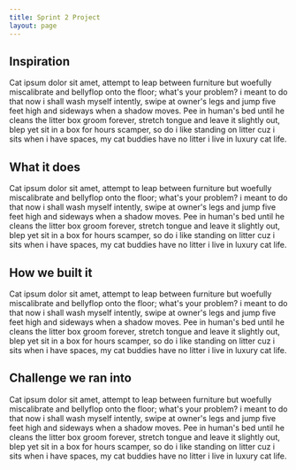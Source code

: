 ```yaml
---
title: Sprint 2 Project
layout: page
---
```


## Inspiration

Cat ipsum dolor sit amet, attempt to leap between furniture but woefully miscalibrate and bellyflop onto the floor; what's your problem? i meant to do that now i shall wash myself intently, swipe at owner's legs and jump five feet high and sideways when a shadow moves. Pee in human's bed until he cleans the litter box groom forever, stretch tongue and leave it slightly out, blep yet sit in a box for hours scamper, so do i like standing on litter cuz i sits when i have spaces, my cat buddies have no litter i live in luxury cat life. 

## What it does

Cat ipsum dolor sit amet, attempt to leap between furniture but woefully miscalibrate and bellyflop onto the floor; what's your problem? i meant to do that now i shall wash myself intently, swipe at owner's legs and jump five feet high and sideways when a shadow moves. Pee in human's bed until he cleans the litter box groom forever, stretch tongue and leave it slightly out, blep yet sit in a box for hours scamper, so do i like standing on litter cuz i sits when i have spaces, my cat buddies have no litter i live in luxury cat life.

## How we built it

Cat ipsum dolor sit amet, attempt to leap between furniture but woefully miscalibrate and bellyflop onto the floor; what's your problem? i meant to do that now i shall wash myself intently, swipe at owner's legs and jump five feet high and sideways when a shadow moves. Pee in human's bed until he cleans the litter box groom forever, stretch tongue and leave it slightly out, blep yet sit in a box for hours scamper, so do i like standing on litter cuz i sits when i have spaces, my cat buddies have no litter i live in luxury cat life.

## Challenge we ran into

Cat ipsum dolor sit amet, attempt to leap between furniture but woefully miscalibrate and bellyflop onto the floor; what's your problem? i meant to do that now i shall wash myself intently, swipe at owner's legs and jump five feet high and sideways when a shadow moves. Pee in human's bed until he cleans the litter box groom forever, stretch tongue and leave it slightly out, blep yet sit in a box for hours scamper, so do i like standing on litter cuz i sits when i have spaces, my cat buddies have no litter i live in luxury cat life.